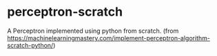# perceptron-scratch
A Perceptron implemented using python from scratch. (from https://machinelearningmastery.com/implement-perceptron-algorithm-scratch-python/)
